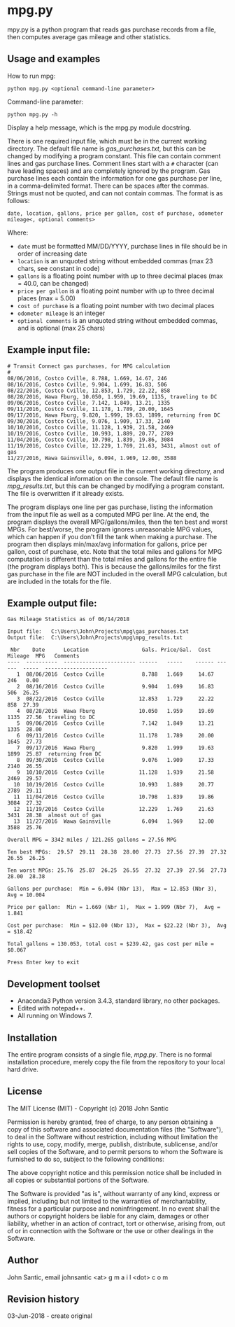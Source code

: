# mpg.py


mpy.py is a python program that reads gas purchase records from a file, then computes average gas
mileage and other statistics.


## Usage and examples

How to run mpg:

    python mpg.py <optional command-line parameter>

Command-line parameter:

    python mpg.py -h

Display a help message, which is the mpg.py module docstring.
    
There is one required input file, which must be in the current working directory. The default file
name is *gas_purchases.txt*, but this can be changed by modifying a program constant. This file can
contain comment lines and gas purchase lines. Comment lines start with a `#` character (can have
leading spaces) and are completely ignored by the program. Gas purchase lines each contain the
information for one gas purchase per line, in a comma-delimited format. There can be spaces after
the commas. Strings must not be quoted, and can not contain commas. The format is as follows:

    date, location, gallons, price per gallon, cost of purchase, odometer mileage<, optional comments>

Where:

* `date` must be formatted MM/DD/YYYY, purchase lines in file should be in order of increasing date
* `location` is an unquoted string without embedded commas (max 23 chars, see constant in code)
* `gallons` is a floating point number with up to three decimal places (max = 40.0, can be changed)
* `price per gallon` is a floating point number with up to three decimal places (max = 5.00)
* `cost of purchase` is a floating point number with two decimal places
* `odometer mileage` is an integer
* `optional comments` is an unquoted string without embedded commas, and is optional (max 25 chars)

## Example input file:

    # Transit Connect gas purchases, for MPG calculation
    #
    08/06/2016, Costco Cville, 8.788, 1.669, 14.67, 246
    08/16/2016, Costco Cville, 9.904, 1.699, 16.83, 506
    08/22/2016, Costco Cville, 12.853, 1.729, 22.22, 858
    08/28/2016, Wawa Fburg, 10.050, 1.959, 19.69, 1135, traveling to DC
    09/06/2016, Costco Cville, 7.142, 1.849, 13.21, 1335
    09/11/2016, Costco Cville, 11.178, 1.789, 20.00, 1645
    09/17/2016, Wawa Fburg, 9.820, 1.999, 19.63, 1899, returning from DC
    09/30/2016, Costco Cville, 9.076, 1.909, 17.33, 2140
    10/10/2016, Costco Cville, 11.128, 1.939, 21.58, 2469
    10/19/2016, Costco Cville, 10.993, 1.889, 20.77, 2789
    11/04/2016, Costco Cville, 10.798, 1.839, 19.86, 3084
    11/19/2016, Costco Cville, 12.229, 1.769, 21.63, 3431, almost out of gas
    11/27/2016, Wawa Gainsville, 6.094, 1.969, 12.00, 3588

The program produces one output file in the current working directory, and displays the identical
information on the console. The default file name is *mpg_results.txt*, but this can be changed by
modifying a program constant. The file is overwritten if it already exists.

The program displays one line per gas purchase, listing the information from the input file as well 
as a computed MPG per line. At the end, the program displays the overall MPG/gallons/miles, then the
ten best and worst MPGs. For best/worse, the program ignores unreasonable MPG values, which can happen
if you don't fill the tank when making a purchase. The program then displays min/max/avg information
for gallons, price per gallon, cost of purchase, etc. Note that the total miles and gallons for MPG 
computation is different than the total miles and gallons for the entire file (the program displays 
both). This is because the gallons/miles for the first gas purchase in the file are NOT included in 
the overall MPG calculation, but are included in the totals for the file.

## Example output file:

    Gas Mileage Statistics as of 06/14/2018
    
    Input file:   C:\Users\John\Projects\mpg\gas_purchases.txt
    Output file:  C:\Users\John\Projects\mpg\mpg_results.txt
    
     Nbr    Date      Location                 Gals. Price/Gal.  Cost  Mileage  MPG   Comments
    ----  ----------  ----------------------- ------   -----    ------ ------  -----  --------------------
       1  08/06/2016  Costco Cville            8.788   1.669     14.67    246   0.00
       2  08/16/2016  Costco Cville            9.904   1.699     16.83    506  26.25
       3  08/22/2016  Costco Cville           12.853   1.729     22.22    858  27.39
       4  08/28/2016  Wawa Fburg              10.050   1.959     19.69   1135  27.56  traveling to DC
       5  09/06/2016  Costco Cville            7.142   1.849     13.21   1335  28.00
       6  09/11/2016  Costco Cville           11.178   1.789     20.00   1645  27.73
       7  09/17/2016  Wawa Fburg               9.820   1.999     19.63   1899  25.87  returning from DC
       8  09/30/2016  Costco Cville            9.076   1.909     17.33   2140  26.55
       9  10/10/2016  Costco Cville           11.128   1.939     21.58   2469  29.57
      10  10/19/2016  Costco Cville           10.993   1.889     20.77   2789  29.11
      11  11/04/2016  Costco Cville           10.798   1.839     19.86   3084  27.32
      12  11/19/2016  Costco Cville           12.229   1.769     21.63   3431  28.38  almost out of gas
      13  11/27/2016  Wawa Gainsville          6.094   1.969     12.00   3588  25.76
    
    Overall MPG = 3342 miles / 121.265 gallons = 27.56 MPG
    
    Ten best MPGs:  29.57  29.11  28.38  28.00  27.73  27.56  27.39  27.32  26.55  26.25
    
    Ten worst MPGs: 25.76  25.87  26.25  26.55  27.32  27.39  27.56  27.73  28.00  28.38
    
    Gallons per purchase:  Min = 6.094 (Nbr 13),  Max = 12.853 (Nbr 3),  Avg = 10.004
    
    Price per gallon:  Min = 1.669 (Nbr 1),  Max = 1.999 (Nbr 7),  Avg = 1.841
    
    Cost per purchase:  Min = $12.00 (Nbr 13),  Max = $22.22 (Nbr 3),  Avg = $18.42
    
    Total gallons = 130.053, total cost = $239.42, gas cost per mile = $0.067
    
    Press Enter key to exit


## Development toolset

* Anaconda3 Python version 3.4.3, standard library, no other packages.
* Edited with notepad++.
* All running on Windows 7. 

Installation
------------

The entire program consists of a single file, *mpg.py*. There is no formal installation
procedure, merely copy the file from the repository to your local hard drive.

License
-------

The MIT License (MIT) - Copyright (c) 2018 John Santic

Permission is hereby granted, free of
charge, to any person obtaining a copy of this software and associated documentation files (the
"Software"), to deal in the Software without restriction, including without limitation the
rights to use, copy, modify, merge, publish, distribute, sublicense, and/or sell copies of the
Software, and to permit persons to whom the Software is furnished to do so, subject to the
following conditions:

The above copyright notice and this permission notice shall be included in all copies or
substantial portions of the Software.

The Software is provided "as is", without warranty of any kind, express or implied, including
but not limited to the warranties of merchantability, fitness for a particular purpose and
noninfringement. In no event shall the authors or copyright holders be liable for any claim,
damages or other liability, whether in an action of contract, tort or otherwise, arising from,
out of or in connection with the Software or the use or other dealings in the Software.

Author
------

John Santic, email johnsantic  <at\>  g m a i l  <dot\>  c o m

Revision history
----------------

03-Jun-2018 - create original
